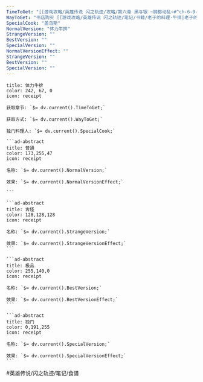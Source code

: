 ```yaml
---
TimeToGet: "[[游戏攻略/英雄传说 闪之轨迹/攻略/第六章 黑与银 ~钢都动乱~#^ch-6-9-19-recipe-01|第六章9/19]]"
WayToGet: "书店购买 [[游戏攻略/英雄传说 闪之轨迹/笔记/书籍/老子的料理·牛排|老子的料理·牛排]] 使用后获得"
SpecialCook: "盖乌斯"
NormalVersion: "体力牛排"
StrangeVersion: ""
BestVersion: ""
SpecialVersion: ""
NormalVersionEffect: ""
StrangeVersion: ""
BestVersion: ""
SpecialVersion: ""
---
```

````ad-abstract
title: 体力牛排
color: 242, 67, 0
icon: receipt

获取章节: `$= dv.current().TimeToGet;`

获取方式: `$= dv.current().WayToGet;`

独门料理人: `$= dv.current().SpecialCook;`

```ad-abstract
title: 普通
color: 173,255,47
icon: receipt

名称: `$= dv.current().NormalVersion;`

效果: `$= dv.current().NormalVersionEffect;`

```

```ad-abstract
title: 古怪
color: 128,128,128
icon: receipt

名称: `$= dv.current().StrangeVersion;`

效果: `$= dv.current().StrangeVersionEffect;`
```

```ad-abstract
title: 极品
color: 255,140,0
icon: receipt

名称: `$= dv.current().BestVersion;`

效果: `$= dv.current().BestVersionEffect;`
```

```ad-abstract
title: 独门
color: 0,191,255
icon: receipt

名称: `$= dv.current().SpecialVersion;`

效果: `$= dv.current().SpecialVersionEffect;`
```
````

#英雄传说/闪之轨迹/笔记/食谱 